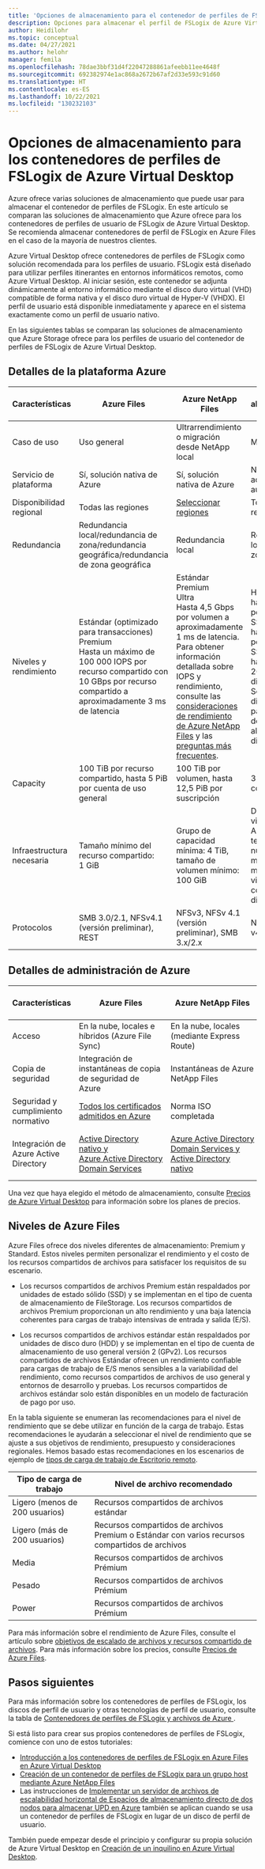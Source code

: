 ```yaml
---
title: 'Opciones de almacenamiento para el contenedor de perfiles de FSLogix de Azure Virtual Desktop: Azure'
description: Opciones para almacenar el perfil de FSLogix de Azure Virtual Desktop en Azure Storage.
author: Heidilohr
ms.topic: conceptual
ms.date: 04/27/2021
ms.author: helohr
manager: femila
ms.openlocfilehash: 78dae3bbf31d4f22047288861afeebb11ee4648f
ms.sourcegitcommit: 692382974e1ac868a2672b67af2d33e593c91d60
ms.translationtype: HT
ms.contentlocale: es-ES
ms.lasthandoff: 10/22/2021
ms.locfileid: "130232103"
---
```

# <a name="storage-options-for-fslogix-profile-containers-in-azure-virtual-desktop"></a>Opciones de almacenamiento para los contenedores de perfiles de FSLogix de Azure Virtual Desktop

Azure ofrece varias soluciones de almacenamiento que puede usar para almacenar el contenedor de perfiles de FSLogix. En este artículo se comparan las soluciones de almacenamiento que Azure ofrece para los contenedores de perfiles de usuario de FSLogix de Azure Virtual Desktop. Se recomienda almacenar contenedores de perfil de FSLogix en Azure Files en el caso de la mayoría de nuestros clientes.

Azure Virtual Desktop ofrece contenedores de perfiles de FSLogix como solución recomendada para los perfiles de usuario. FSLogix está diseñado para utilizar perfiles itinerantes en entornos informáticos remotos, como Azure Virtual Desktop. Al iniciar sesión, este contenedor se adjunta dinámicamente al entorno informático mediante el disco duro virtual (VHD) compatible de forma nativa y el disco duro virtual de Hyper-V (VHDX). El perfil de usuario está disponible inmediatamente y aparece en el sistema exactamente como un perfil de usuario nativo.

En las siguientes tablas se comparan las soluciones de almacenamiento que Azure Storage ofrece para los perfiles de usuario del contenedor de perfiles de FSLogix de Azure Virtual Desktop.

## <a name="azure-platform-details"></a>Detalles de la plataforma Azure

|Características|Azure Files|Azure NetApp Files|Espacios de almacenamiento directo|
|--------|-----------|------------------|---------------------|
|Caso de uso|Uso general|Ultrarrendimiento o migración desde NetApp local|Multiplataforma|
|Servicio de plataforma|Sí, solución nativa de Azure|Sí, solución nativa de Azure|No, administración automática|
|Disponibilidad regional|Todas las regiones|[Seleccionar regiones](https://azure.microsoft.com/global-infrastructure/services/?products=netapp&regions=all)|Todas las regiones|
|Redundancia|Redundancia local/redundancia de zona/redundancia geográfica/redundancia de zona geográfica|Redundancia local|Redundancia local/de zona/geográfica|
|Niveles y rendimiento| Estándar (optimizado para transacciones)<br>Premium<br>Hasta un máximo de 100 000 IOPS por recurso compartido con 10 GBps por recurso compartido a aproximadamente 3 ms de latencia|Estándar<br>Premium<br>Ultra<br>Hasta 4,5 Gbps por volumen a aproximadamente 1 ms de latencia. Para obtener información detallada sobre IOPS y rendimiento, consulte las [consideraciones de rendimiento de Azure NetApp Files](../azure-netapp-files/azure-netapp-files-performance-considerations.md) y las [preguntas más frecuentes](../azure-netapp-files/faq-performance.md#how-do-i-convert-throughput-based-service-levels-of-azure-netapp-files-to-iops).|HDD estándar: hasta 500 IOPS por disco<br>SSD estándar: hasta 4000 IOPS por disco<br>SSD Premium: hasta 20 000 IOPS por disco<br>Se recomiendan discos Premium para Espacios de almacenamiento directo|
|Capacity|100 TiB por recurso compartido, hasta 5 PiB por cuenta de uso general |100 TiB por volumen, hasta 12,5 PiB por suscripción|32 TiB por disco como máximo|
|Infraestructura necesaria|Tamaño mínimo del recurso compartido: 1 GiB|Grupo de capacidad mínima: 4 TiB, tamaño de volumen mínimo: 100 GiB|Dos máquinas virtuales en Azure IaaS (+ testigo de la nube) o al menos tres máquinas virtuales sin él y costos por los discos|
|Protocolos|SMB 3.0/2.1, NFSv4.1 (versión preliminar), REST|NFSv3, NFSv 4.1 (versión preliminar), SMB 3.x/2.x|NFSv3, NFS v4.1, SMB 3.1|

## <a name="azure-management-details"></a>Detalles de administración de Azure

|Características|Azure Files|Azure NetApp Files|Espacios de almacenamiento directo|
|--------|-----------|------------------|---------------------|
|Acceso|En la nube, locales e híbridos (Azure File Sync)|En la nube, locales (mediante Express Route)|En la nube o en el entorno local|
|Copia de seguridad|Integración de instantáneas de copia de seguridad de Azure|Instantáneas de Azure NetApp Files|Integración de instantáneas de copia de seguridad de Azure|
|Seguridad y cumplimiento normativo|[Todos los certificados admitidos en Azure](https://www.microsoft.com/trustcenter/compliance/complianceofferings)|Norma ISO completada|[Todos los certificados admitidos en Azure](https://www.microsoft.com/trustcenter/compliance/complianceofferings)|
|Integración de Azure Active Directory|[Active Directory nativo y Azure Active Directory Domain Services](../storage/files/storage-files-active-directory-overview.md)|[Azure Active Directory Domain Services y Active Directory nativo](../azure-netapp-files/faq-smb.md#does-azure-netapp-files-support-azure-active-directory)|Solo compatibilidad con Active Directory nativo o Azure Active Directory Domain Services|

Una vez que haya elegido el método de almacenamiento, consulte [Precios de Azure Virtual Desktop](https://azure.microsoft.com/pricing/details/virtual-desktop/) para información sobre los planes de precios.

## <a name="azure-files-tiers"></a>Niveles de Azure Files

Azure Files ofrece dos niveles diferentes de almacenamiento: Premium y Standard. Estos niveles permiten personalizar el rendimiento y el costo de los recursos compartidos de archivos para satisfacer los requisitos de su escenario.

- Los recursos compartidos de archivos Premium están respaldados por unidades de estado sólido (SSD) y se implementan en el tipo de cuenta de almacenamiento de FileStorage. Los recursos compartidos de archivos Premium proporcionan un alto rendimiento y una baja latencia coherentes para cargas de trabajo intensivas de entrada y salida (E/S). 

- Los recursos compartidos de archivos estándar están respaldados por unidades de disco duro (HDD) y se implementan en el tipo de cuenta de almacenamiento de uso general versión 2 (GPv2). Los recursos compartidos de archivos Estándar ofrecen un rendimiento confiable para cargas de trabajo de E/S menos sensibles a la variabilidad del rendimiento, como recursos compartidos de archivos de uso general y entornos de desarrollo y pruebas. Los recursos compartidos de archivos estándar solo están disponibles en un modelo de facturación de pago por uso.

En la tabla siguiente se enumeran las recomendaciones para el nivel de rendimiento que se debe utilizar en función de la carga de trabajo. Estas recomendaciones le ayudarán a seleccionar el nivel de rendimiento que se ajuste a sus objetivos de rendimiento, presupuesto y consideraciones regionales. Hemos basado estas recomendaciones en los escenarios de ejemplo de [tipos de carga de trabajo de Escritorio remoto](/windows-server/remote/remote-desktop-services/remote-desktop-workloads). 

| Tipo de carga de trabajo | Nivel de archivo recomendado |
|--------|-----------|
| Ligero (menos de 200 usuarios) | Recursos compartidos de archivos estándar |
| Ligero (más de 200 usuarios) | Recursos compartidos de archivos Premium o Estándar con varios recursos compartidos de archivos |
|Media|Recursos compartidos de archivos Prémium|
|Pesado|Recursos compartidos de archivos Prémium|
|Power|Recursos compartidos de archivos Prémium|

Para más información sobre el rendimiento de Azure Files, consulte el artículo sobre [objetivos de escalado de archivos y recursos compartido de archivos](../storage/files/storage-files-scale-targets.md#azure-files-scale-targets). Para más información sobre los precios, consulte [Precios de Azure Files](https://azure.microsoft.com/pricing/details/storage/files/).

## <a name="next-steps"></a>Pasos siguientes

Para más información sobre los contenedores de perfiles de FSLogix, los discos de perfil de usuario y otras tecnologías de perfil de usuario, consulte la tabla de [Contenedores de perfiles de FSLogix y archivos de Azure ](fslogix-containers-azure-files.md).

Si está listo para crear sus propios contenedores de perfiles de FSLogix, comience con uno de estos tutoriales:

- [Introducción a los contenedores de perfiles de FSLogix en Azure Files en Azure Virtual Desktop](create-file-share.md)
- [Creación de un contenedor de perfiles de FSLogix para un grupo host mediante Azure NetApp Files](create-fslogix-profile-container.md)
- Las instrucciones de [Implementar un servidor de archivos de escalabilidad horizontal de Espacios de almacenamiento directo de dos nodos para almacenar UPD en Azure](/windows-server/remote/remote-desktop-services/rds-storage-spaces-direct-deployment/) también se aplican cuando se usa un contenedor de perfiles de FSLogix en lugar de un disco de perfil de usuario.

También puede empezar desde el principio y configurar su propia solución de Azure Virtual Desktop en [Creación de un inquilino en Azure Virtual Desktop](./virtual-desktop-fall-2019/tenant-setup-azure-active-directory.md).
